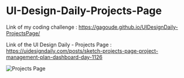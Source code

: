 # UI-Design-Daily-Projects-Page

Link of my coding challenge : https://gagoude.github.io/UIDesignDaily-ProjectsPage/

Link of the UI Design Daily - Projects Page : https://uidesigndaily.com/posts/sketch-projects-page-project-management-plan-dashboard-day-1126

![Projects Page](https://user-images.githubusercontent.com/56520774/125678736-d68c3f2b-29d0-442b-9c25-0e15e36d99fa.png)

